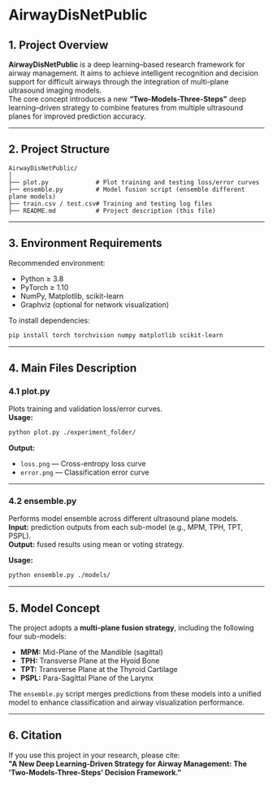 # AirwayDisNetPublic

## 1. Project Overview
**AirwayDisNetPublic** is a deep learning–based research framework for airway management. 
It aims to achieve intelligent recognition and decision support for difficult airways through the integration of multi-plane ultrasound imaging models.  
The core concept introduces a new **“Two-Models-Three-Steps”** deep learning–driven strategy to combine features from multiple ultrasound planes for improved prediction accuracy.

---

## 2. Project Structure
```
AirwayDisNetPublic/
│
├── plot.py             # Plot training and testing loss/error curves
├── ensemble.py         # Model fusion script (ensemble different plane models)
├── train.csv / test.csv# Training and testing log files
├── README.md           # Project description (this file)
```

---

## 3. Environment Requirements
Recommended environment:
- Python ≥ 3.8  
- PyTorch ≥ 1.10  
- NumPy, Matplotlib, scikit-learn  
- Graphviz (optional for network visualization)

To install dependencies:
```bash
pip install torch torchvision numpy matplotlib scikit-learn
```

---

## 4. Main Files Description

### 4.1 plot.py  
Plots training and validation loss/error curves.  
**Usage:**
```bash
python plot.py ./experiment_folder/
```
**Output:**
- `loss.png` — Cross-entropy loss curve  
- `error.png` — Classification error curve  

---

### 4.2 ensemble.py  
Performs model ensemble across different ultrasound plane models.  
**Input:** prediction outputs from each sub-model (e.g., MPM, TPH, TPT, PSPL).  
**Output:** fused results using mean or voting strategy.

**Usage:**
```bash
python ensemble.py ./models/
```

---

## 5. Model Concept
The project adopts a **multi-plane fusion strategy**, including the following four sub-models:
- **MPM:** Mid-Plane of the Mandible (sagittal)  
- **TPH:** Transverse Plane at the Hyoid Bone  
- **TPT:** Transverse Plane at the Thyroid Cartilage  
- **PSPL:** Para-Sagittal Plane of the Larynx  

The `ensemble.py` script merges predictions from these models into a unified model to enhance classification and airway visualization performance.

---

## 6. Citation
If you use this project in your research, please cite:  
**"A New Deep Learning-Driven Strategy for Airway Management: The 'Two-Models-Three-Steps' Decision Framework."**
